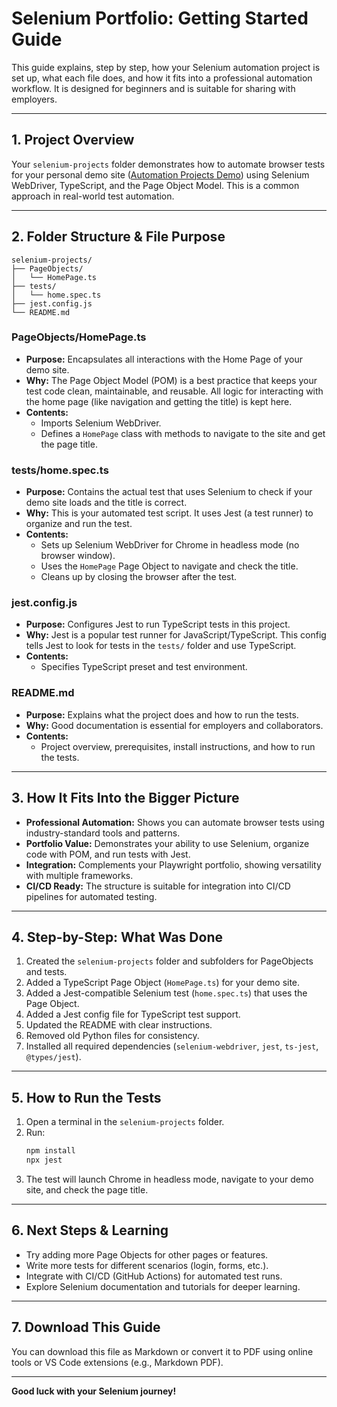 # Selenium Portfolio: Getting Started Guide

This guide explains, step by step, how your Selenium automation project is set up, what each file does, and how it fits into a professional automation workflow. It is designed for beginners and is suitable for sharing with employers.

---

## 1. Project Overview

Your `selenium-projects` folder demonstrates how to automate browser tests for your personal demo site ([Automation Projects Demo](https://padraic79.github.io/AutomationProjects/)) using Selenium WebDriver, TypeScript, and the Page Object Model. This is a common approach in real-world test automation.

---

## 2. Folder Structure & File Purpose

```
selenium-projects/
├── PageObjects/
│   └── HomePage.ts
├── tests/
│   └── home.spec.ts
├── jest.config.js
└── README.md
```

### PageObjects/HomePage.ts

- **Purpose:** Encapsulates all interactions with the Home Page of your demo site.
- **Why:** The Page Object Model (POM) is a best practice that keeps your test code clean, maintainable, and reusable. All logic for interacting with the home page (like navigation and getting the title) is kept here.
- **Contents:**
  - Imports Selenium WebDriver.
  - Defines a `HomePage` class with methods to navigate to the site and get the page title.

### tests/home.spec.ts

- **Purpose:** Contains the actual test that uses Selenium to check if your demo site loads and the title is correct.
- **Why:** This is your automated test script. It uses Jest (a test runner) to organize and run the test.
- **Contents:**
  - Sets up Selenium WebDriver for Chrome in headless mode (no browser window).
  - Uses the `HomePage` Page Object to navigate and check the title.
  - Cleans up by closing the browser after the test.

### jest.config.js

- **Purpose:** Configures Jest to run TypeScript tests in this project.
- **Why:** Jest is a popular test runner for JavaScript/TypeScript. This config tells Jest to look for tests in the `tests/` folder and use TypeScript.
- **Contents:**
  - Specifies TypeScript preset and test environment.

### README.md

- **Purpose:** Explains what the project does and how to run the tests.
- **Why:** Good documentation is essential for employers and collaborators.
- **Contents:**
  - Project overview, prerequisites, install instructions, and how to run the tests.

---

## 3. How It Fits Into the Bigger Picture

- **Professional Automation:** Shows you can automate browser tests using industry-standard tools and patterns.
- **Portfolio Value:** Demonstrates your ability to use Selenium, organize code with POM, and run tests with Jest.
- **Integration:** Complements your Playwright portfolio, showing versatility with multiple frameworks.
- **CI/CD Ready:** The structure is suitable for integration into CI/CD pipelines for automated testing.

---

## 4. Step-by-Step: What Was Done

1. Created the `selenium-projects` folder and subfolders for PageObjects and tests.
2. Added a TypeScript Page Object (`HomePage.ts`) for your demo site.
3. Added a Jest-compatible Selenium test (`home.spec.ts`) that uses the Page Object.
4. Added a Jest config file for TypeScript test support.
5. Updated the README with clear instructions.
6. Removed old Python files for consistency.
7. Installed all required dependencies (`selenium-webdriver`, `jest`, `ts-jest`, `@types/jest`).

---

## 5. How to Run the Tests

1. Open a terminal in the `selenium-projects` folder.
2. Run:
   ```sh
   npm install
   npx jest
   ```
3. The test will launch Chrome in headless mode, navigate to your demo site, and check the page title.

---

## 6. Next Steps & Learning

- Try adding more Page Objects for other pages or features.
- Write more tests for different scenarios (login, forms, etc.).
- Integrate with CI/CD (GitHub Actions) for automated test runs.
- Explore Selenium documentation and tutorials for deeper learning.

---

## 7. Download This Guide

You can download this file as Markdown or convert it to PDF using online tools or VS Code extensions (e.g., Markdown PDF).

---

**Good luck with your Selenium journey!**
